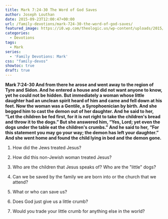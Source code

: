```yaml
---
title: Mark 7:24-30 The Word of God Saves
author: Joseph Louthan
date: 2015-09-23T12:00:47+00:00
url: /family-devotions/mark-724-30-the-word-of-god-saves/
featured_image: https://i0.wp.com/theologic.us/wp-content/uploads/2015/09/cdsc_0026_hq.jpg?resize=825%2C510
categories:
  - Devotions
tags:
  - Mark
series:
  - 'Family Devotions: Mark'
css: "family-devos"
showtoc: true
draft: true
---
```

**Mark 7:24-30 And from there he arose and went away to the region of Tyre and Sidon. And he entered a house and did not want anyone to know, yet he could not be hidden. But immediately a woman whose little daughter had an unclean spirit heard of him and came and fell down at his feet. Now the woman was a Gentile, a Syrophoenician by birth. And she begged him to cast the demon out of her daughter. And he said to her, “Let the children be fed first, for it is not right to take the children's bread and throw it to the dogs.” But she answered him, “Yes, Lord; yet even the dogs under the table eat the children's crumbs.” And he said to her, “For this statement you may go your way; the demon has left your daughter.” And she went home and found the child lying in bed and the demon gone.**

1. How did the Jews treated Jesus?

2. How did this non-Jewish woman treated Jesus?

3. Who are the children that Jesus speaks of? Who are the "little" dogs?

4. Can we be saved by the family we are born into or the church that we attend?

5. What or who can save us?

6. Does God just give us a little crumb?

7. Would you trade your little crumb for anything else in the world?